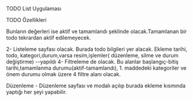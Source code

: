 TODO List Uygulaması

TODO Özellikleri

Bunların değerleri ise aktif ve tamamlandı şeklinde olacak.Tamamlanan bir todo tekrardan aktif edilemeyecek.

2- Listeleme sayfası olacak. Burada todo bilgileri yer alacak. Ekleme tarihi, todo, kategori,durum,varsa resim,işlemler( düzenleme, silme ve durum değiştirme) --yapıldı
4- Filtreleme de olacak. Bu alanlar başlangıç-bitiş tarihi,tamamlanma durumu(aktif-tamamlandı), 1. maddedeki kategoriler ve önem durumu olmak üzere 4 filtre alanı olacak.

Düzenleme - Düzenleme sayfası ve modalı açılıp burada ekleme kısmında yaptığı her şeyi yapabilir.
